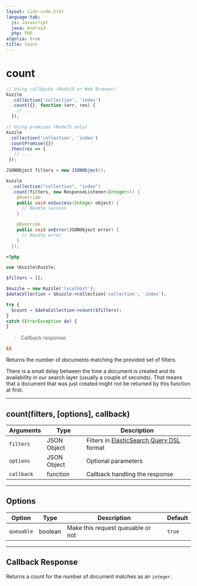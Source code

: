 ```yaml
---
layout: side-code.html
language-tab:
  js: Javascript
  java: Android
  php: PHP
algolia: true
title: count
---
```


# count

```js
// Using callbacks (NodeJS or Web Browser)
kuzzle
  .collection('collection', 'index')
  .count({}, function (err, res) {
    // ...
  });

// Using promises (NodeJS only)
kuzzle
 .collection('collection', 'index')
 .countPromise({})
 .then(res => {
   // ...
 });
```

```java
JSONObject filters = new JSONObject();

kuzzle
  .collection("collection", "index")
  .count(filters, new ResponseListener<Integer>() {
    @Override
    public void onSuccess(Integer object) {
      // Handle success
    }

    @Override
    public void onError(JSONObject error) {
      // Handle error
    }
  });
```

```php
<?php

use \Kuzzle\Kuzzle;

$filters = [];

$kuzzle = new Kuzzle('localhost');
$dataCollection = $kuzzle->collection('collection', 'index');

try {
  $count = $dataCollection->count($filters);
}
catch (ErrorException $e) {
}
```

> Callback response:

```json
12
```

Returns the number of documents matching the provided set of filters.

<aside class="notice">
There is a small delay between the time a document is created and its availability in our search layer (usually a couple of seconds). That means that a document that was just created might not be returned by this function at first.
</aside>

---

## count(filters, [options], callback)

| Arguments | Type | Description |
|---------------|---------|----------------------------------------|
| ``filters`` | JSON Object | Filters in [ElasticSearch Query DSL](https://www.elastic.co/guide/en/elasticsearch/reference/5.x/query-dsl.html) format |
| ``options`` | JSON Object | Optional parameters |
| ``callback`` | function | Callback handling the response |

---

## Options

| Option | Type | Description | Default |
|---------------|---------|----------------------------------------|---------|
| ``queuable`` | boolean | Make this request queuable or not  | ``true`` |

---

## Callback Response

Returns a count for the number of document matches as an ``integer``.
